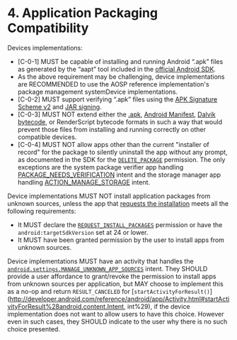 # 4\. Application Packaging Compatibility

Devices implementations:

*    [C-0-1] MUST be capable of installing and running Android “.apk” files as
generated by the “aapt” tool included in the
[official Android SDK](
http://developer.android.com/tools/help/index.html).
   *   As the above requirement may be challenging, device implementations are
   RECOMMENDED to use the AOSP reference implementation's package management
   systemDevice implementations.
*    [C-0-2] MUST support verifying “.apk” files using the
[APK Signature Scheme v2](https://source.android.com/security/apksigning/v2.html)
and [JAR signing](
https://source.android.com/security/apksigning/v2.html#v1-verification).
*    [C-0-3] MUST NOT extend either the
[.apk](http://developer.android.com/guide/components/fundamentals.html),
[Android Manifest](
http://developer.android.com/guide/topics/manifest/manifest-intro.html),
[Dalvik bytecode](https://android.googlesource.com/platform/dalvik/), or
RenderScript bytecode formats in such a way that would prevent those files from
installing and running correctly on other compatible devices.
*    [C-0-4] MUST NOT allow apps other than the current
"installer of record" for the package to silently uninstall the app without any
prompt, as documented in the SDK for the [`DELETE_PACKAGE`](
https://developer.android.com/reference/android/Manifest.permission.html#DELETE_PACKAGES)
permission. The only exceptions are the system package verifier app handling
[PACKAGE_NEEDS_VERIFICATION](
https://developer.android.com/reference/android/content/Intent.html#ACTION_PACKAGE_NEEDS_VERIFICATION)
intent and the storage manager app handling [ACTION_MANAGE_STORAGE](
https://developer.android.com/reference/android/os/storage/StorageManager.html#ACTION_MANAGE_STORAGE)
intent.

Device implementations MUST NOT install application packages from unknown
sources, unless the app that [requests the installation](https://developer.android.com/reference/android/content/Intent.html#ACTION_INSTALL_PACKAGE)
meets all the following requirements:

*   It MUST declare the [`REQUEST_INSTALL_PACKAGES`](http://developer.android.com/reference/android/Manifest.permission.html#REQUEST_INSTALL_PACKAGES)
    permission or have the `android:targetSdkVersion` set at 24 or lower.
*   It MUST have been granted permission by the user to install apps from
    unknown sources.

Device implementations MUST have an activity that handles the
[`android.settings.MANAGE_UNKNOWN_APP_SOURCES`](http://developer.android.com/reference/android/provider/Settings.html#ACTION_MANAGE_UNKNOWN_APP_SOURCES)
intent. They SHOULD provide a user affordance to grant/revoke the permission to
install apps from unknown sources per application, but MAY choose to implement
this as a no-op and return `RESULT_CANCELED` for [`startActivityForResult()`](http://developer.android.com/reference/android/app/Activity.html#startActivityForResult%28android.content.Intent, int%29),
if the device implementation does not want to allow users to have this choice.
However even in such cases, they SHOULD indicate to the user why there is no such
choice presented.
